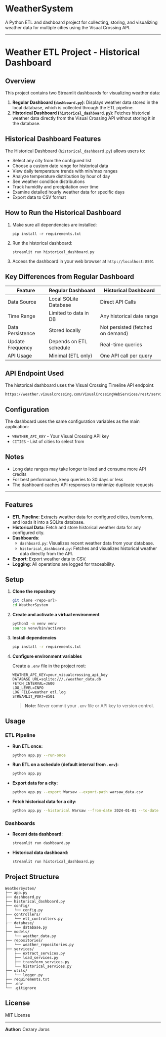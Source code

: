 # WeatherSystem

A Python ETL and dashboard project for collecting, storing, and visualizing weather data for multiple cities using the Visual Crossing API.

---

# Weather ETL Project - Historical Dashboard

## Overview

This project contains two Streamlit dashboards for visualizing weather data:

1. **Regular Dashboard (`dashboard.py`)**: Displays weather data stored in the local database, which is collected through the ETL pipeline.
2. **Historical Dashboard (`historical_dashboard.py`)**: Fetches historical weather data directly from the Visual Crossing API without storing it in the database.

## Historical Dashboard Features

The Historical Dashboard (`historical_dashboard.py`) allows users to:

- Select any city from the configured list
- Choose a custom date range for historical data
- View daily temperature trends with min/max ranges
- Analyze temperature distribution by hour of day
- See weather condition distributions
- Track humidity and precipitation over time
- Examine detailed hourly weather data for specific days
- Export data to CSV format

## How to Run the Historical Dashboard

1. Make sure all dependencies are installed:
   ```
   pip install -r requirements.txt
   ```

2. Run the historical dashboard:
   ```
   streamlit run historical_dashboard.py
   ```

3. Access the dashboard in your web browser at `http://localhost:8501`

## Key Differences from Regular Dashboard

| Feature | Regular Dashboard | Historical Dashboard |
|---------|------------------|----------------------|
| Data Source | Local SQLite Database | Direct API Calls |
| Time Range | Limited to data in DB | Any historical date range |
| Data Persistence | Stored locally | Not persisted (fetched on demand) |
| Update Frequency | Depends on ETL schedule | Real-time queries |
| API Usage | Minimal (ETL only) | One API call per query |

## API Endpoint Used

The historical dashboard uses the Visual Crossing Timeline API endpoint:
```
https://weather.visualcrossing.com/VisualCrossingWebServices/rest/services/timeline/[location]/[date1]/[date2]
```

## Configuration

The dashboard uses the same configuration variables as the main application:
- `WEATHER_API_KEY` - Your Visual Crossing API key
- `CITIES` - List of cities to select from

## Notes

- Long date ranges may take longer to load and consume more API credits
- For best performance, keep queries to 30 days or less
- The dashboard caches API responses to minimize duplicate requests

---

## Features

- **ETL Pipeline**: Extracts weather data for configured cities, transforms, and loads it into a SQLite database.
- **Historical Data**: Fetch and store historical weather data for any configured city.
- **Dashboards**: 
  - `dashboard.py`: Visualizes recent weather data from your database.
  - `historical_dashboard.py`: Fetches and visualizes historical weather data directly from the API.
- **Export**: Export weather data to CSV.
- **Logging**: All operations are logged for traceability.

## Setup

1. **Clone the repository**

   ```sh
   git clone <repo-url>
   cd WeatherSystem
   ```

2. **Create and activate a virtual environment**

   ```sh
   python3 -m venv venv
   source venv/bin/activate
   ```

3. **Install dependencies**

   ```sh
   pip install -r requirements.txt
   ```

4. **Configure environment variables**

   Create a `.env` file in the project root:

   ```
   WEATHER_API_KEY=your_visualcrossing_api_key
   DATABASE_URL=sqlite:///./weather_data.db
   FETCH_INTERVAL=3600
   LOG_LEVEL=INFO
   LOG_FILE=weather_etl.log
   STREAMLIT_PORT=8501
   ```

   > **Note:** Never commit your `.env` file or API key to version control.

## Usage

### ETL Pipeline

- **Run ETL once:**

  ```sh
  python app.py --run-once
  ```

- **Run ETL on a schedule (default interval from `.env`):**

  ```sh
  python app.py
  ```

- **Export data for a city:**

  ```sh
  python app.py --export Warsaw --export-path warsaw_data.csv
  ```

- **Fetch historical data for a city:**

  ```sh
  python app.py --historical Warsaw --from-date 2024-01-01 --to-date 2024-01-31
  ```

### Dashboards

- **Recent data dashboard:**

  ```sh
  streamlit run dashboard.py
  ```

- **Historical data dashboard:**

  ```sh
  streamlit run historical_dashboard.py
  ```

## Project Structure

```
WeatherSystem/
├── app.py
├── dashboard.py
├── historical_dashboard.py
├── config/
│   └── config.py
├── controllers/
│   └── etl_controllers.py
├── database/
│   └── database.py
├── models/
│   └── weather_data.py
├── repositories/
│   └── weather_repositories.py
├── services/
│   ├── extract_services.py
│   ├── load_services.py
│   ├── transform_services.py
│   └── historical_services.py
├── utils/
│   └── logger.py
├── requirements.txt
├── .env
└── .gitignore
```

## License

MIT License

---

**Author:** Cezary Jaros